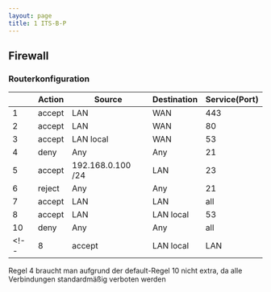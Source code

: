 ```yaml
---
layout: page
title: 1 ITS-B-P
---
```


## Firewall

### Routerkonfiguration

||Action|Source|Destination|Service(Port)|
|--|--|--|--|--|
|1|accept|LAN|WAN|443|
|2|accept|LAN|WAN|80|
|3|accept|LAN local|WAN|53|
|4|deny|Any|Any|21| 
|5|accept|192.168.0.100 /24|LAN|23|
|6|reject|Any|Any|21|
|7|accept|LAN|LAN|all|
|8|accept|LAN|LAN local|53|
|10|deny|Any|Any|all|
<!--|8|accept|LAN local|LAN|67|-->

Regel 4 braucht man aufgrund der default-Regel 10 nicht extra, da alle Verbindungen standardmäßig verboten werden
